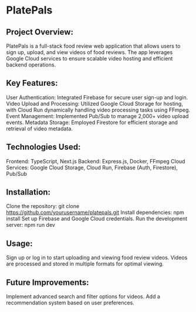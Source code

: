# PlatePals

## Project Overview:
PlatePals is a full-stack food review web application that allows users to sign up, upload, and view videos of food reviews. The app leverages Google Cloud services to ensure scalable video hosting and efficient backend operations.

## Key Features:
User Authentication: Integrated Firebase for secure user sign-up and login.
Video Upload and Processing: Utilized Google Cloud Storage for hosting, with Cloud Run dynamically handling video processing tasks using FFmpeg.
Event Management: Implemented Pub/Sub to manage 2,000+ video upload events.
Metadata Storage: Employed Firestore for efficient storage and retrieval of video metadata.

## Technologies Used:
Frontend: TypeScript, Next.js
Backend: Express.js, Docker, FFmpeg
Cloud Services: Google Cloud Storage, Cloud Run, Firebase (Auth, Firestore), Pub/Sub

## Installation:
Clone the repository: git clone https://github.com/yourusername/platepals.git
Install dependencies: npm install
Set up Firebase and Google Cloud credentials.
Run the development server: npm run dev

## Usage:
Sign up or log in to start uploading and viewing food review videos.
Videos are processed and stored in multiple formats for optimal viewing.

## Future Improvements:
Implement advanced search and filter options for videos.
Add a recommendation system based on user preferences.

